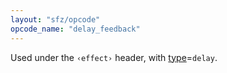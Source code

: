 ```yaml
---
layout: "sfz/opcode"
opcode_name: "delay_feedback"
---
```

Used under the `‹effect›` header, with [type]=`delay`.


[type]: type#delay
